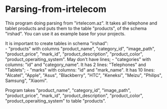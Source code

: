 # Parsing-from-irtelecom
This program doing parsing from "irtelecom.az". It takes all telephone and tablet products and puts them to the table "products", of the schema "irshad". You can use it as example base for your projects.

It is important to create tables in schema "irshad": 
                                <br>-  "products" with columns "product_name", "category_id", "image_path", "product_price", "mark_id", "product_description", "product_color", "product_operaiting_system". May don't have lines;
                                -  "categories" with columns: "id" and "category_name". It has 2 lines: "Telephones" and "Tablets";
                                -  "marks" with columns: "id" and "mark_name". It has 10 lines: "Alcatel", "Apple", "Asus", "Blackberry", 
                                                                                                "HTC", "Keneksi", "Meizu", "Philips", 
                                                                                                 Samsung", "Xiaomi".
                                                                                                 
Program takes "product_name", "category_id", "image_path", "product_price", "mark_id", "product_description", "product_color", "product_operaiting_system" to table "products".
